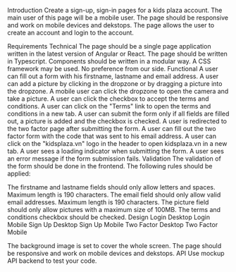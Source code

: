 Introduction
Create a sign-up, sign-in pages for a kids plaza account. The main user of this page will be a mobile user. The page should be responsive and work on mobile devices and dekstops. The page allows the user to create an account and login to the account.

Requirements
Technical
The page should be a single page application written in the latest version of Angular or React.
The page should be written in Typescript.
Components should be written in a modular way.
A CSS framework may be used. No preference from our side.
Functional
A user can fill out a form with his firstname, lastname and email address.
A user can add a picture by clicking in the dropzone or by dragging a picture into the dropzone.
A mobile user can click the dropzone to open the camera and take a picture.
A user can click the checkbox to accept the terms and conditions.
A user can click on the "Terms" link to open the terms and conditions in a new tab.
A user can submit the form only if all fields are filled out, a picture is added and the checkbox is checked.
A user is redirected to the two factor page after submitting the form.
A user can fill out the two factor form with the code that was sent to his email address.
A user can click on the "kidsplaza.vn" logo in the header to open kidsplaza.vn in a new tab.
A user sees a loading indicator when submitting the form.
A user sees an error message if the form submission fails.
Validation
The validation of the form should be done in the frontend. The following rules should be applied:

The firstname and lastname fields should only allow letters and spaces. Maximum length is 190 characters.
The email field should only allow valid email addresses. Maximum length is 190 characters.
The picture field should only allow pictures with a maximum size of 100MB.
The terms and conditions checkbox should be checked.
Design
Login Desktop Login Mobile Sign Up Desktop Sign Up Mobile Two Factor Desktop Two Factor Mobile

The background image is set to cover the whole screen.
The page should be responsive and work on mobile devices and dekstops.
API
Use mockup API backend to test your code.
